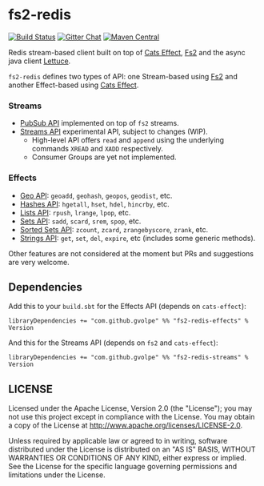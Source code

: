 fs2-redis
=========

[![Build Status](https://travis-ci.org/gvolpe/fs2-redis.svg?branch=master)](https://travis-ci.org/gvolpe/fs2-redis)
[![Gitter Chat](https://badges.gitter.im/fs2-redis/fs2-redis.svg)](https://gitter.im/fs2-redis/fs2-redis)
[![Maven Central](https://img.shields.io/maven-central/v/com.github.gvolpe/fs2-redis-effects_2.12.svg)](http://search.maven.org/#search%7Cga%7C1%7Cfs2-redis-effects)

Redis stream-based client built on top of [Cats Effect](https://typelevel.org/cats-effect/), [Fs2](http://fs2.io/) and the async java client [Lettuce](https://lettuce.io/).

`fs2-redis` defines two types of API: one Stream-based using [Fs2](https://functional-streams-for-scala.github.io/fs2/) and another Effect-based using [Cats Effect](https://typelevel.org/cats-effect/).

### Streams

- [PubSub API](https://redis.io/topics/pubsub) implemented on top of `fs2` streams.
- [Streams API](https://redis.io/topics/streams-intro) experimental API, subject to changes (WIP).
  + High-level API offers `read` and `append` using the underlying commands `XREAD` and `XADD` respectively.
  + Consumer Groups are yet not implemented.

### Effects

- [Geo API](https://redis.io/commands#geo): `geoadd`, `geohash`, `geopos`, `geodist`, etc.
- [Hashes API](https://redis.io/commands#hash): `hgetall`, `hset`, `hdel`, `hincrby`, etc.
- [Lists API](https://redis.io/commands#list): `rpush`, `lrange`, `lpop`, etc.
- [Sets API](https://redis.io/commands#set): `sadd`, `scard`, `srem`, `spop`, etc.
- [Sorted Sets API](https://redis.io/commands#sorted_set): `zcount`, `zcard`, `zrangebyscore`, `zrank`, etc.
- [Strings API](https://redis.io/commands#string): `get`, `set`, `del`, `expire`, etc (includes some generic methods).

Other features are not considered at the moment but PRs and suggestions are very welcome.

## Dependencies

Add this to your `build.sbt` for the Effects API (depends on `cats-effect`):

```
libraryDependencies += "com.github.gvolpe" %% "fs2-redis-effects" % Version
```

And this for the Streams API (depends on `fs2` and `cats-effect`):

```
libraryDependencies += "com.github.gvolpe" %% "fs2-redis-streams" % Version
```

## LICENSE

Licensed under the Apache License, Version 2.0 (the "License"); you may not use this project except in compliance with
the License. You may obtain a copy of the License at http://www.apache.org/licenses/LICENSE-2.0.

Unless required by applicable law or agreed to in writing, software distributed under the License is distributed on an
"AS IS" BASIS, WITHOUT WARRANTIES OR CONDITIONS OF ANY KIND, either express or implied. See the License for the specific
language governing permissions and limitations under the License.
